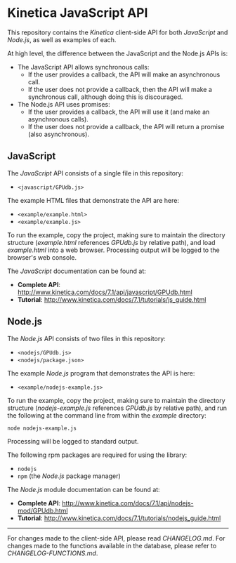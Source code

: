 Kinetica JavaScript API
=======================


This repository contains the *Kinetica* client-side API for both *JavaScript*
and *Node.js*, as well as examples of each.

At high level, the difference between the JavaScript and the Node.js APIs is:

*   The JavaScript API allows synchronous calls:
    *   If the user provides a callback, the API will make an asynchronous call.
    *   If the user does not provide a callback, then the API will make a
        synchronous call, although doing this is discouraged.
*   The Node.js API uses promises:
    *   If the user provides a callback, the API will use it (and make an asynchronous
        calls).
    *   If the user does not provide a callback, the API will return a promise (also
        asynchronous).



JavaScript
----------

The *JavaScript* API consists of a single file in this repository:

* ``<javascript/GPUdb.js>``

The example HTML files that demonstrate the API are here:

* ``<example/example.html>``
* ``<example/example.js>``

To run the example, copy the project, making sure to maintain the directory
structure (*example.html* references *GPUdb.js* by relative path), and load
*example.html* into a web browser.  Processing output will be logged to the
browser's web console.

The *JavaScript* documentation can be found at:

* **Complete API**: <http://www.kinetica.com/docs/7.1/api/javascript/GPUdb.html>
* **Tutorial**: <http://www.kinetica.com/docs/7.1/tutorials/js_guide.html>


Node.js
-------

The *Node.js* API consists of two files in this repository:

* ``<nodejs/GPUdb.js>``
* ``<nodejs/package.json>``

The example *Node.js* program that demonstrates the API is here:

* ``<example/nodejs-example.js>``

To run the example, copy the project, making sure to maintain the directory
structure (*nodejs-example.js* references *GPUdb.js* by relative path), and run
the following at the command line from within the *example* directory:

    node nodejs-example.js

Processing will be logged to standard output.

The following rpm packages are required for using the library:

* ``nodejs``
* ``npm`` (the *Node.js* package manager)

The *Node.js* module documentation can be found at:

* **Complete API**: <http://www.kinetica.com/docs/7.1/api/nodejs-mod/GPUdb.html>
* **Tutorial**: <http://www.kinetica.com/docs/7.1/tutorials/nodejs_guide.html>


-----

For changes made to the client-side API, please read *CHANGELOG.md*.  For
changes made to the functions available in the database, please refer to
*CHANGELOG-FUNCTIONS.md*.

